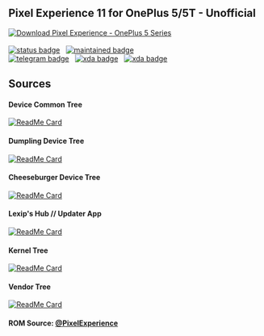 ## Pixel Experience 11 for OnePlus 5/5T - Unofficial

[![Download Pixel Experience - OnePlus 5 Series](https://a.fsdn.com/con/app/sf-download-button)](https://sourceforge.net/projects/peop5/files/latest/download) <br /> <br />
[![status badge](https://img.shields.io/badge/STATUS-BETA-ffff00?style=for-the-badge)](https://t.me/lexipc) &nbsp; 
[![maintained badge](https://img.shields.io/badge/MAINTAINED-YES-00ee00?style=for-the-badge)](https://t.me/lexipc) &nbsp;<br />
[![telegram badge](https://img.shields.io/badge/Telegram-2CA5E0?style=for-the-badge&logo=telegram&logoColor=white)](https://t.me/lexipc) &nbsp; 
[![xda badge](https://img.shields.io/badge/XDA_OnePlus_5T-F59812?style=for-the-badge&logo=xda-developers&logoColor=white)](https://forum.xda-developers.com/t/rom-11-0-x-unofficial-pixel-experience-dumpling.4198963/)  &nbsp; 
[![xda badge](https://img.shields.io/badge/XDA_OnePlus_5-F59812?style=for-the-badge&logo=xda-developers&logoColor=white)](https://forum.xda-developers.com/t/rom-11-0-x-unofficial-pixel-experience-cheeseburger.4198973/) 

## Sources

#### Device Common Tree
[![ReadMe Card](https://github-readme-stats.vercel.app/api/pin/?username=xLexip&repo=pe_device_oneplus_msm8998-common)](https://github.com/xLexip/pe_device_oneplus_msm8998-common)

#### Dumpling Device Tree
[![ReadMe Card](https://github-readme-stats.vercel.app/api/pin/?username=xLexip&repo=pe_device_oneplus_dumpling)](https://github.com/xLexip/pe_device_oneplus_dumpling)

#### Cheeseburger Device Tree
[![ReadMe Card](https://github-readme-stats.vercel.app/api/pin/?username=xLexip&repo=pe_device_oneplus_cheeseburger)](https://github.com/xLexip/pe_device_oneplus_cheeseburger)

#### Lexip's Hub // Updater App
[![ReadMe Card](https://github-readme-stats.vercel.app/api/pin/?username=xlexip&repo=ota_updater)](https://github.com/xLexip/ota_updater)

#### Kernel Tree
[![ReadMe Card](https://github-readme-stats.vercel.app/api/pin/?username=karthik990&repo=kernel_oneplus_msm8998)](https://github.com/karthik990/kernel_oneplus_msm8998)

#### Vendor Tree
[![ReadMe Card](https://github-readme-stats.vercel.app/api/pin/?username=TheMuppets&repo=proprietary_vendor_oneplus)](https://github.com/TheMuppets/proprietary_vendor_oneplus)

#### ROM Source: [@PixelExperience](https://github.com/PixelExperience)


